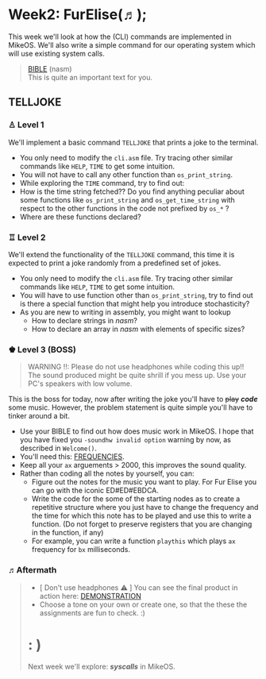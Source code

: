 # Week2: FurElise(♬);

This week we'll look at how the (CLI) commands are implemented in MikeOS. We'll also write a simple command for our operating system which will use existing system calls.

> [BIBLE](https://mikeos.sourceforge.net/handbook-appdev-asm.html) (nasm)  
> This is quite an important text for you.

## TELLJOKE
###  ♙  Level 1 
We'll implement a basic command `TELLJOKE` that prints a joke to the terminal.

 - You only need to modify the `cli.asm` file. Try tracing other similar commands like `HELP`, `TIME` to get some intuition.
 - You will not have to call any other function than `os_print_string`.
 - While exploring the `TIME` command, try to find out:
 - How is the time string fetched?? Do you find anything peculiar about some functions like `os_print_string` and `os_get_time_string` with respect to the other functions in the code not prefixed by `os_*` ?
 - Where are these functions declared?
###  ♖ Level 2
We'll extend the functionality of the `TELLJOKE` command, this time it is expected to print a joke randomly from a predefined set of jokes.

 - You only need to modify the `cli.asm` file. Try tracing other similar commands like `HELP`, `TIME` to get some intuition.
 - You will have to use function other than `os_print_string`, try to find out is there a special function that might help you introduce stochasticity?
 - As you are new to writing in assembly, you might want to lookup
    - How to declare strings in *nasm*?
    - How to declare an array in *nasm* with elements of specific sizes?
###  ♚ Level 3 (BOSS)
> WARNING !!: Please do not use headphones while coding this up!! The sound produced might be quite shrill if you mess up. Use your PC's speakers with low volume.  

This is the boss for today, now after writing the joke you'll have to ~~play~~ ***code*** some music. However, the problem statement is quite simple you'll have to tinker around a bit.
 - Use your BIBLE to find out how does music work in MikeOS. I hope that you have fixed you `-soundhw invalid option` warning by now, as described in `Welcome()`. 
 - You'll need this: [FREQUENCIES](https://muted.io/note-frequencies/).
 - Keep all your `ax` arguements > 2000, this improves the sound quality.
 - Rather than coding all the notes by yourself, you can:
	 - Figure out the notes for the music you want to play. For Fur Elise you can go with the iconic ED#ED#EBDCA.
	 - Write the code for the some of the starting nodes as to create a repetitive structure where you just have to change the frequency and the time for which this note has to be played and use this to write a function. (Do not forget to preserve registers that you are changing in the function, if any)
	 - For example, you can write a function `playthis` which plays `ax` frequency for `bx` milliseconds.

###  ♬Aftermath

> - [ Don't use headphones ⚠️ ] You can see the final product in action here:  [DEMONSTRATION](https://drive.google.com/file/d/1zWu1wiq_luodqhHBkEF_QNK_QHpoLsRG/view?usp=sharing)
> - Choose a tone on your own or create one, so that the these the assignments are fun to check. :)
> # : )
> Next week we'll explore: ***syscalls*** in MikeOS.

 
